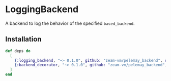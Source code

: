 # LoggingBackend

A backend to log the behavior of the specified `based_backend`.

## Installation

```elixir
def deps do
  [
    {:logging_backend, "~> 0.1.0", github: "zeam-vm/pelemay_backend", sparse: "backends/logging_backend"}, 
    {:backend_decorator, "~> 0.1.0", github: "zeam-vm/pelemay_backend", sparse: "utilities/backend_decorator", override: true}
  ]
end
```
